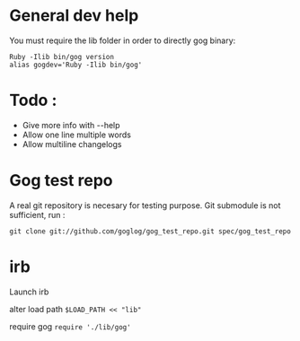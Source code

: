 # General dev help
You must require the lib folder in order to directly gog binary:

```
Ruby -Ilib bin/gog version
alias gogdev='Ruby -Ilib bin/gog'

```

# Todo :

- Give more info with --help
- Allow one line multiple words
- Allow multiline changelogs

# Gog test repo

A real git repository is necesary for testing purpose. Git submodule is not sufficient, run :

```
git clone git://github.com/goglog/gog_test_repo.git spec/gog_test_repo
```

# irb
Launch irb

alter load path
`$LOAD_PATH << "lib"`

require gog
`require './lib/gog'`
